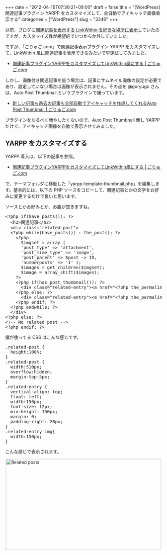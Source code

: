 +++
date = "2012-04-16T07:30:21+09:00"
draft = false
title = "[WordPress] 関連記事プラグイン YARPP をカスタマイズして、全自動でアイキャッチ画像表示する"
categories = ["WordPress"]
slug = "3346"
+++

以前、ブログに<a href="http://rakuishi.com/web/1618/" target="_blank">関連記事を表示する LinkWithin を好きな場所に表示</a>していたのですが、カスタマイズ性が絶望的でいつからか外していました。

ですが、「ごりゅご.com」で関連記事表示プラグイン YARPP をカスタマイズして、LinkWithin 風に関連記事を表示できるみたいで早速試してみました。

<ul><li><a href="http://goryugo.com/20120414/yarpp_linkwithin/" target="_blank">関連記事プラグインYARPPをカスタマイズしてLinkWithin風にする | ごりゅご.com</a></li></ul>

しかし、画像付き関連記事を扱う場合は、記事にサムネイル画像の設定が必要であり、設定していない場合は画像が表示されません。その点を @goryugo さんは、Auto Post Thumbnail というプラグインで補っています。

<ul><li><a href="http://goryugo.com/20120414/auto_post_thumbnail/" target="_blank">新しい記事も過去の記事も全部自動でアイキャッチを作成してくれるAuto Post Thumbnail | ごりゅご.com</a></li></ul>

プラグインをなるべく増やしたくないので、Auto Post Thumbnail 無し YARPP だけで、アイキャッチ画像を自動で表示させてみました。

<h2>YARPP をカスタマイズする</h2>

YARPP 導入は、以下の記事を参照。

<ul><li><a href="http://goryugo.com/20120414/yarpp_linkwithin/" target="_blank">関連記事プラグインYARPPをカスタマイズしてLinkWithin風にする | ごりゅご.com</a></li></ul>

で、テーマフォルダに移動した「yarpp-template-thumbnail.php」を編集します。基本的には、以下の PHP ソースをコピーして、関連記事とかの文字をお好みに変更するだけで良いと思います。

ソースとかお好みとか、お腹が空きますね。

<pre class="prettyprint">&lt;?php if(have_posts()): ?&gt;
  &lt;h2&gt;関連記事&lt;/h2&gt;
  &lt;div class=&quot;related-post&quot;&gt;
  &lt;?php while(have_posts()) : the_post(); ?&gt;
    &lt;?php
      $imgset = array (
      'post_type' =&gt; 'attachment', 
      'post_mime_type' =&gt; 'image',
      'post_parent' =&gt; $post -&gt; ID,
      'numberposts' =&gt; '1' );
      $images = get_children($imgset);
      $image = array_shift($images);
    ?&gt;
    &lt;?php if(has_post_thumbnail()): ?&gt;
      &lt;div class=&quot;related-entry&quot;&gt;&lt;a href=&quot;&lt;?php the_permalink() ?&gt;&quot;rel=&quot;bookmark&quot;title=&quot;&lt;?php the_title_attribute(); ?&gt;&quot;&gt;&lt;?php the_post_thumbnail(&quot;thumbnail&quot;); ?&gt;&lt;?php the_title(); ?&gt;&lt;/a&gt;&lt;/div&gt;
    &lt;?php else: ?&gt;
      &lt;div class=&quot;related-entry&quot;&gt;&lt;a href=&quot;&lt;?php the_permalink() ?&gt;&quot;rel=&quot;bookmark&quot;title=&quot;&lt;?php the_title_attribute(); ?&gt;&quot;&gt;&lt;?php echo wp_get_attachment_image($image-&gt;ID, 'thumbnail'); ?&gt;&lt;?php the_title(); ?&gt;&lt;/a&gt;&lt;/div&gt;
    &lt;?php endif; ?&gt;
  &lt;?php endwhile; ?&gt;
  &lt;/div&gt;
&lt;?php else: ?&gt;
&lt;!-- No related post --&gt;
&lt;?php endif; ?&gt;
</pre>

僕が使ってる CSS はこんな感じです。

<pre class="prettyprint">
.related-post {
  height:100%;
}
.related-post {
  width:510px;
  overflow:hidden;
  margin-top:5px;
}
.related-entry {
  vertical-align: top;
  float: left;
  width:150px;
  font-size: 12px;
  min-height: 150px;
  margin: 0;
  padding-right: 20px;
}
.related-entry img{
  width:150px;
}
</pre>

こんな感じで表示されます。

<img style="display:block; margin-left:auto; margin-right:auto;" src="/images/2012/04/related-posts.png" alt="Related posts" title="related posts.png" border="0" width="500" height="293" />
